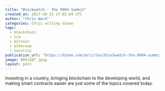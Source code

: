 ```yaml
---
title: "Blockwatch - The 9984 Summit"
created_at: 2017-10-13 17:02:04 UTC
author: "Chris Ward"
categories: Chris writing dzone
tags: 
  - blockchain
  - ico
  - bitcoin
  - ethereum
  - security
publication_url: "https://dzone.com/articles/blockwatch-the-9984-summit"
image: 6891487.jpeg
layout: post
---
```

Investing in a country, bringing blockchain to the developing world, and making smart contracts easier are just some of the topics covered today.

